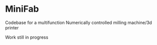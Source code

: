 # MiniFab
Codebase for a multifunction Numerically controlled milling machine/3d printer

Work still in progress

